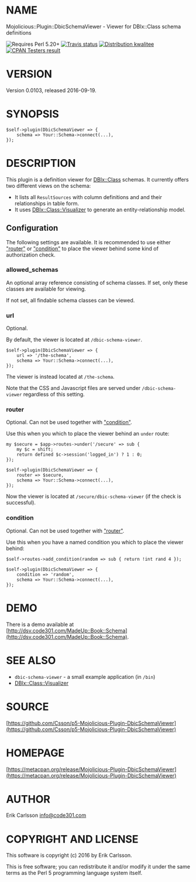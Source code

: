 # NAME

Mojolicious::Plugin::DbicSchemaViewer - Viewer for DBIx::Class schema definitions

<div>
    <p>
    <img src="https://img.shields.io/badge/perl-5.20+-blue.svg" alt="Requires Perl 5.20+" />
    <a href="https://travis-ci.org/Csson/p5-Mojolicious-Plugin-DbicSchemaViewer"><img src="https://api.travis-ci.org/Csson/p5-Mojolicious-Plugin-DbicSchemaViewer.svg?branch=master" alt="Travis status" /></a>
    <a href="http://cpants.cpanauthors.org/release/CSSON/Mojolicious-Plugin-DbicSchemaViewer-0.0103"><img src="http://badgedepot.code301.com/badge/kwalitee/CSSON/Mojolicious-Plugin-DbicSchemaViewer/0.0103" alt="Distribution kwalitee" /></a>
    <a href="http://matrix.cpantesters.org/?dist=Mojolicious-Plugin-DbicSchemaViewer%200.0103"><img src="http://badgedepot.code301.com/badge/cpantesters/Mojolicious-Plugin-DbicSchemaViewer/0.0103" alt="CPAN Testers result" /></a>
    </p>
</div>

# VERSION

Version 0.0103, released 2016-09-19.

# SYNOPSIS

    $self->plugin(DbicSchemaViewer => {
        schema => Your::Schema->connect(...),
    });

# DESCRIPTION

This plugin is a definition viewer for [DBIx::Class](https://metacpan.org/pod/DBIx::Class) schemas. It currently offers two different views on the schema:

- It lists all `ResultSources` with column definitions and and their relationships in table form.
- It uses  [DBIx::Class::Visualizer](https://metacpan.org/pod/DBIx::Class::Visualizer) to generate an entity-relationship model.

## Configuration

The following settings are available. It is recommended to use either ["router"](#router) or ["condition"](#condition) to place the viewer behind some kind of authorization check.

### allowed\_schemas

An optional array reference consisting of schema classes. If set, only these classes are available for viewing.

If not set, all findable schema classes can be viewed.

### url

Optional.

By default, the viewer is located at `/dbic-schema-viewer`.

    $self->plugin(DbicSchemaViewer => {
        url => '/the-schema',
        schema => Your::Schema->connect(...),
    });

The viewer is instead located at `/the-schema`.

Note that the CSS and Javascript files are served under `/dbic-schema-viewer` regardless of this setting.

### router

Optional. Can not be used together with ["condition"](#condition).

Use this when you which to place the viewer behind an `under` route:

    my $secure = $app->routes->under('/secure' => sub {
        my $c = shift;
        return defined $c->session('logged_in') ? 1 : 0;
    });

    $self->plugin(DbicSchemaViewer => {
        router => $secure,
        schema => Your::Schema->connect(...),
    });

Now the viewer is located at `/secure/dbic-schema-viewer` (if the check is successful).

### condition

Optional. Can not be used together with ["router"](#router).

Use this when you have a named condition you which to place the viewer behind:

    $self->routes->add_condition(random => sub { return !int rand 4 });

    $self->plugin(DbicSchemaViewer => {
        condition => 'random',
        schema => Your::Schema->connect(...),
    });

# DEMO

There is a demo available at [http://dsv.code301.com/MadeUp::Book::Schema](http://dsv.code301.com/MadeUp::Book::Schema).

# SEE ALSO

- `dbic-schema-viewer` - a small example application (in `/bin`)
- [DBIx::Class::Visualizer](https://metacpan.org/pod/DBIx::Class::Visualizer)

# SOURCE

[https://github.com/Csson/p5-Mojolicious-Plugin-DbicSchemaViewer](https://github.com/Csson/p5-Mojolicious-Plugin-DbicSchemaViewer)

# HOMEPAGE

[https://metacpan.org/release/Mojolicious-Plugin-DbicSchemaViewer](https://metacpan.org/release/Mojolicious-Plugin-DbicSchemaViewer)

# AUTHOR

Erik Carlsson <info@code301.com>

# COPYRIGHT AND LICENSE

This software is copyright (c) 2016 by Erik Carlsson.

This is free software; you can redistribute it and/or modify it under
the same terms as the Perl 5 programming language system itself.
